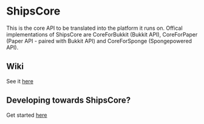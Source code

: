 # ShipsCore

This is the core API to be translated into the platform it runs on. Offical implementations of ShipsCore are
CoreForBukkit (Bukkit API), CoreForPaper (Paper API - paired with Bukkit API) and CoreForSponge (Spongepowered API).

## Wiki

See it [here](https://github.com/Minecraft-Ships/ShipsForCore/wiki)

## Developing towards ShipsCore?

Get started [here](https://github.com/Minecraft-Ships/ShipsForCore/wiki/Starting-Development)
